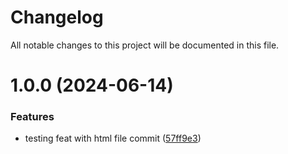 # Changelog

All notable changes to this project will be documented in this file.

# 1.0.0 (2024-06-14)


### Features

* testing feat with html file commit ([57ff9e3](https://github.com/fall-development-rob/git_workflows/commit/57ff9e321eab4903d505de9b5ea69528b75e045c))
